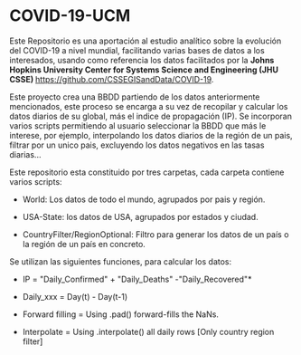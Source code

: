 # COVID-19-UCM
Este Repositorio es una aportación al estudio analítico sobre la evolución del COVID-19 a nivel mundial, facilitando varias bases de datos a los interesados, usando como referencia los datos facilitados por la <b> Johns Hopkins University Center for Systems Science and Engineering (JHU CSSE) </b> https://github.com/CSSEGISandData/COVID-19.

Este proyecto crea una BBDD partiendo de los datos anteriormente mencionados, este proceso se encarga a su vez de recopilar y calcular los datos diarios de su global, más el indice de propagación (IP). Se incorporan varios scripts permitiendo al usuario seleccionar la BBDD que más le interese, por ejemplo, interpolando los datos diarios de la región de un pais, filtrar por un unico pais, excluyendo los datos negativos en las tasas diarias... 

Este repositorio esta constituido por tres carpetas, cada carpeta contiene varios scripts:

- World: Los datos de todo el mundo, agrupados por pais y región.

- USA-State: los datos de USA, agrupados por estados y ciudad. 

-	CountryFilter/RegionOptional: Filtro para generar los datos de un país o la región de un país en concreto. 

Se utilizan las siguientes funciones, para calcular los datos:

- IP = "Daily_Confirmed" + "Daily_Deaths" -"Daily_Recovered"*

- Daily_xxx = Day(t) - Day(t-1)

- Forward filling = Using .pad() forward-fills the NaNs.

- Interpolate = Using .interpolate() all daily rows [Only country region filter]

